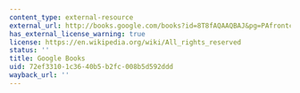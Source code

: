```yaml
---
content_type: external-resource
external_url: http://books.google.com/books?id=8T8fAQAAQBAJ&pg=PAfrontcover
has_external_license_warning: true
license: https://en.wikipedia.org/wiki/All_rights_reserved
status: ''
title: Google Books
uid: 72ef3310-1c36-40b5-b2fc-008b5d592ddd
wayback_url: ''
---
```

